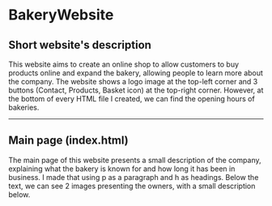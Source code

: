 # BakeryWebsite #

## Short website's description ##

This website aims to create an online
shop to allow customers to buy products online and
expand the bakery, allowing people to learn
more about the company. The website shows a logo image at
the top-left corner and 3 buttons (Contact, Products, Basket
icon) at the top-right corner. However, at the bottom of every
HTML file I created, we can find the opening hours of bakeries.

----

## Main page (index.html) ##

The main page of this website presents a small description of
the company, explaining what the bakery is known for and how
long it has been in business. I made that using p as a
paragraph and h as headings. Below the text, we can see 2 
images presenting the owners, with a small description below.
